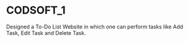 # CODSOFT_1
Designed a To-Do List Website in which one can perform tasks like Add Task, Edit Task and Delete Task.

